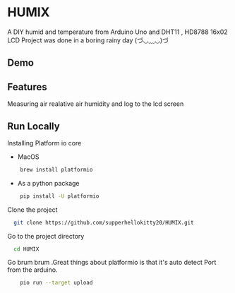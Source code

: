 
# HUMIX  
 A DIY humid and temperature  from Arduino Uno and DHT11 , HD8788 16x02 LCD 
 Project was done in a boring rainy day 
    (づ◡﹏◡)づ

## Demo 

## Features
 Measuring air realative air humidity and log to the lcd screen  

## Run Locally
Installing Platform io core 
* MacOS 
```bash
    brew install platformio 
```
* As a python package
```bash
    pip install -U platformio
```

Clone the project
```bash
  git clone https://github.com/supperhellokitty20/HUMIX.git 
```

Go to the project directory

```bash
  cd HUMIX  
```

Go brum brum .Great things about platformio is that it's auto detect Port  from the arduino.  
```bash
    pio run --target upload  
```
  

    

